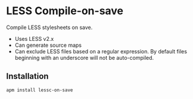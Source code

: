 # LESS Compile-on-save

Compile LESS stylesheets on save.

- Uses LESS v2.x
- Can generate source maps
- Can exclude LESS files based on a regular expression. By default files beginning
    with an underscore will not be auto-compiled.

## Installation

    apm install lessc-on-save
